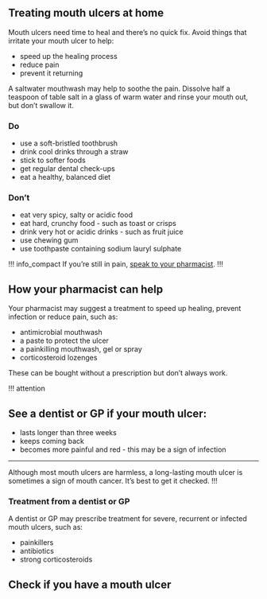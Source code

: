 ## Treating mouth ulcers at home

Mouth ulcers need time to heal and there’s no quick fix. Avoid things that irritate your mouth ulcer to help:

- speed up the healing process 
- reduce pain
- prevent it returning


A saltwater mouthwash may help to soothe the pain. Dissolve half a teaspoon of table salt in a glass of warm water and rinse your mouth out, but don’t swallow it.

<section class="panel panel--binary">
  <article class="panel__column">
    <div class="panel__header">
      <h3>Do</h3>
    </div>
    <div class="panel__content">
      <ul class="list--check">
        <li>use a soft-bristled toothbrush</li>
        <li>drink cool drinks through a straw</li>
        <li>stick to softer foods</li>
        <li>get regular dental check-ups</li>
        <li>eat a healthy, balanced diet</li>
      </ul>
    </div>
  </article>
  <article class="panel__column">
    <div class="panel__header">
      <h3>Don’t</h3>
    </div>
    <div class="panel__content">
      <ul class="list--cross">
        <li>eat very spicy, salty or acidic food</li>
        <li>eat hard, crunchy food - such as toast or crisps</li>
        <li>drink very hot or acidic drinks - such as fruit juice</li>
        <li>use chewing gum</li>
        <li>use toothpaste containing sodium lauryl sulphate</li>
      </ul>
    </div>
  </article>
</section>

!!! info_compact
  If you’re still in pain, [speak to your pharmacist](https://beta.nhs.uk/finders/find-help).
!!!

## How your pharmacist can help

Your pharmacist may suggest a treatment to speed up healing, prevent infection or reduce pain, such as:

- antimicrobial mouthwash
- a paste to protect the ulcer
- a painkilling mouthwash, gel or spray
- corticosteroid lozenges

These can be bought without a prescription but don’t always work.

!!! attention
  ## See a dentist or GP if your mouth ulcer:
  - lasts longer than three weeks
  - keeps coming back
  - becomes more painful and red - this may be a sign of infection
  <hr>
  
  Although most mouth ulcers are harmless, a long-lasting mouth ulcer is sometimes a sign of mouth cancer. It’s best to get it checked.
!!!

### Treatment from a dentist or GP

A dentist or GP may prescribe treatment for severe, recurrent or infected mouth ulcers, such as:

- painkillers
- antibiotics
- strong corticosteroids

## Check if you have a mouth ulcer